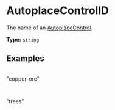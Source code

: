 # AutoplaceControlID

The name of an [AutoplaceControl](prototype:AutoplaceControl).

**Type:** `string`

## Examples

```
```
"copper-ore"
```
```

```
```
"trees"
```
```


